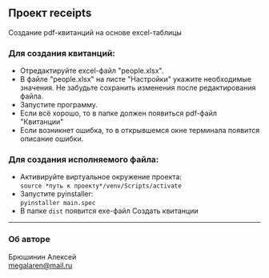 ## Проект receipts
Создание pdf-квитанций на основе excel-таблицы
### Для создания квитанций:
- Отредактируйте excel-файл "people.xlsx".
- В файле "people.xlsx" на листе "Настройки" укажите необходимые значения.
   Не забудьте сохранить изменения после редактирования файла.
- Запустите программу.
- Если всё хорошо, то в папке должен появиться pdf-файл "Квитанции"
- Если возникнет ошибка, то в открывшемся окне терминала появится описание ошибки.
### Для создания исполняемого файла:
- Активируйте виртуальное окружение проекта:  
  ```source *путь к проекту*/venv/Scripts/activate```
- Запустите pyinstaller:  
```pyinstaller main.spec```
- В папке ```dist``` появится exe-файл Создать квитанции
***
### Об авторе  
Брюшинин Алексей  
<megalaren@mail.ru>

